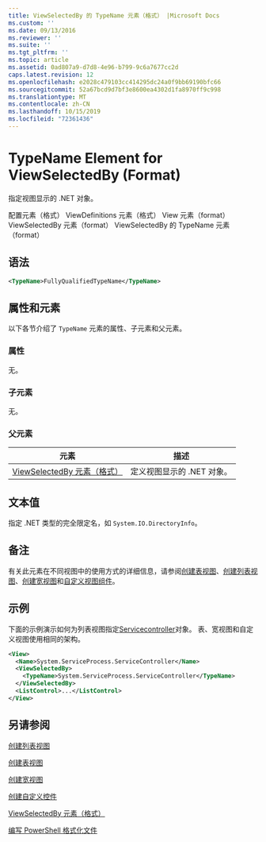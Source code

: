 ```yaml
---
title: ViewSelectedBy 的 TypeName 元素（格式） |Microsoft Docs
ms.custom: ''
ms.date: 09/13/2016
ms.reviewer: ''
ms.suite: ''
ms.tgt_pltfrm: ''
ms.topic: article
ms.assetid: 0ad807a9-d7d8-4e96-b799-9c6a7677cc2d
caps.latest.revision: 12
ms.openlocfilehash: e2028c479103cc414295dc24a0f9bb69190bfc66
ms.sourcegitcommit: 52a67bcd9d7bf3e8600ea4302d1fa8970ff9c998
ms.translationtype: MT
ms.contentlocale: zh-CN
ms.lasthandoff: 10/15/2019
ms.locfileid: "72361436"
---
```

# <a name="typename-element-for-viewselectedby-format"></a>TypeName Element for ViewSelectedBy (Format)

指定视图显示的 .NET 对象。

配置元素（格式） ViewDefinitions 元素（格式） View 元素（format） ViewSelectedBy 元素（format） ViewSelectedBy 的 TypeName 元素（format）

## <a name="syntax"></a>语法

```xml
<TypeName>FullyQualifiedTypeName</TypeName>
```

## <a name="attributes-and-elements"></a>属性和元素

以下各节介绍了 `TypeName` 元素的属性、子元素和父元素。

### <a name="attributes"></a>属性

无。

### <a name="child-elements"></a>子元素

无。

### <a name="parent-elements"></a>父元素

|元素|描述|
|-------------|-----------------|
|[ViewSelectedBy 元素（格式）](./viewselectedby-element-format.md)|定义视图显示的 .NET 对象。|

## <a name="text-value"></a>文本值

指定 .NET 类型的完全限定名，如 `System.IO.DirectoryInfo`。

## <a name="remarks"></a>备注

有关此元素在不同视图中的使用方式的详细信息，请参阅[创建表视图](./creating-a-table-view.md)、[创建列表视图](./creating-a-list-view.md)、[创建宽视图](./creating-a-wide-view.md)和[自定义视图组件](./creating-custom-controls.md)。

## <a name="example"></a>示例

下面的示例演示如何为列表视图指定[Servicecontroller](/dotnet/api/System.ServiceProcess.ServiceController)对象。 表、宽视图和自定义视图使用相同的架构。

```xml
<View>
  <Name>System.ServiceProcess.ServiceController</Name>
  <ViewSelectedBy>
    <TypeName>System.ServiceProcess.ServiceController</TypeName>
  </ViewSelectedBy>
  <ListControl>...</ListControl>
</View>
```

## <a name="see-also"></a>另请参阅

[创建列表视图](./creating-a-list-view.md)

[创建表视图](./creating-a-table-view.md)

[创建宽视图](./creating-a-wide-view.md)

[创建自定义控件](./creating-custom-controls.md)

[ViewSelectedBy 元素（格式）](./viewselectedby-element-format.md)

[编写 PowerShell 格式化文件](./writing-a-powershell-formatting-file.md)
